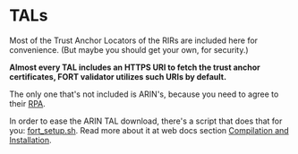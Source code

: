# TALs

Most of the Trust Anchor Locators of the RIRs are included here for convenience. (But maybe you should get your own, for security.)

**Almost every TAL includes an HTTPS URI to fetch the trust anchor certificates, FORT validator utilizes such URIs by default.**

The only one that's not included is ARIN's, because you need to agree to their [RPA](https://www.arin.net/resources/manage/rpki/tal/).

In order to ease the ARIN TAL download, there's a script that does that for you: [fort_setup.sh](../../fort_setup.sh). Read more about it at web docs section [Compilation and Installation](https://nicmx.github.io/FORT-validator/installation.html).
